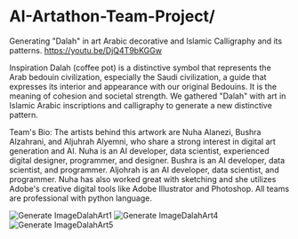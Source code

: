# AI-Artathon-Team-Project/
Generating "Dalah" in art Arabic decorative and Islamic Calligraphy and its patterns.
https://youtu.be/DjQ4T9bKGGw

Inspiration
Dalah (coffee pot) is a distinctive symbol that represents the Arab bedouin civilization, especially the Saudi civilization, a guide that expresses its interior and appearance with our original Bedouins. It is the meaning of cohesion and societal strength. We gathered "Dalah" with art in Islamic Arabic inscriptions and calligraphy to generate a new distinctive pattern.

Team's Bio:
The artists behind this
artwork are Nuha Alanezi, Bushra Alzahrani, and Aljuhrah Alyemni, who share a
strong interest in digital art generation and AI. Nuha is an AI developer, data
scientist, experienced digital designer, programmer, and designer. 
Bushra is an AI developer,
data scientist, and programmer. Aljohrah is an AI developer, data scientist,
and programmer. Nuha has also worked great with sketching and she utilizes
Adobe's creative digital tools like Adobe Illustrator and Photoshop. All teams
are professional with python language.

![Generate ImageDalahArt1](https://user-images.githubusercontent.com/74384259/138372895-d976a27b-44c7-418a-b8e8-ad2662c74285.png)
![Generate ImageDalahArt4](https://user-images.githubusercontent.com/74384259/138372917-909b8988-e71b-4e64-aa21-7239e819385d.jpeg)
![Generate ImageDalahArt5](https://user-images.githubusercontent.com/74384259/138372940-c419acbd-5a8e-4e29-aba4-15441d8da34e.jpeg)
